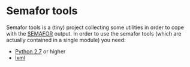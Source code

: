 Semafor tools
=============
Semafor tools is a (tiny) project collecting some utilities in order to cope with the [SEMAFOR](http://www.ark.cs.cmu.edu/SEMAFOR/) output. In order to use the semafor tools (which are actually contained in a single module) you need:

* [Python 2.7](http://www.python.org/download/releases/2.7/) or higher
* [lxml](http://lxml.de/index.html)


